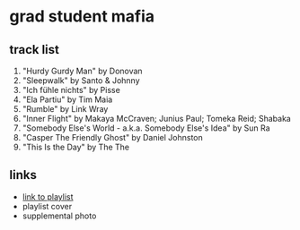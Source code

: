 # grad student mafia

## track list

1. "Hurdy Gurdy Man" by Donovan
2. "Sleepwalk" by Santo & Johnny
3. "Ich fühle nichts" by Pisse
4. "Ela Partiu" by Tim Maia
5. "Rumble" by Link Wray
6. "Inner Flight" by Makaya McCraven; Junius Paul; Tomeka Reid; Shabaka
7. "Somebody Else's World - a.k.a. Somebody Else's Idea" by Sun Ra
8. "Casper The Friendly Ghost" by Daniel Johnston
9. "This Is the Day" by The The

## links

- [link to playlist](https://open.spotify.com/playlist/1cAdVnBDKmFzwKIfAX3veZ)
- playlist cover
- supplemental photo
